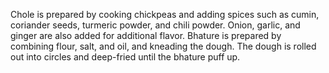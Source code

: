Chole is prepared by cooking chickpeas and adding spices such as cumin, coriander seeds, turmeric powder, and chili powder. Onion, garlic, and ginger are also added for additional flavor. Bhature is prepared by combining flour, salt, and oil, and kneading the dough. The dough is rolled out into circles and deep-fried until the bhature puff up.